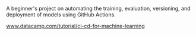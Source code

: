 A beginner's project on automating the training, evaluation, versioning, and deployment of models using GitHub Actions.

www.datacamp.com/tutorial/ci-cd-for-machine-learning
